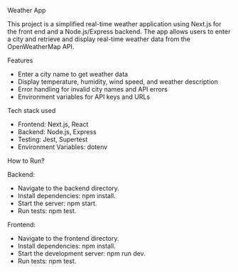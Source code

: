 Weather App

This project is a simplified real-time weather application using Next.js for the front end and a Node.js/Express backend. The app allows users to enter a city and retrieve and display real-time weather data from the OpenWeatherMap API.

Features

- Enter a city name to get weather data
- Display temperature, humidity, wind speed, and weather description
- Error handling for invalid city names and API errors
- Environment variables for API keys and URLs

Tech stack used

- Frontend: Next.js, React
- Backend: Node.js, Express
- Testing: Jest, Supertest
- Environment Variables: dotenv

How to Run?

Backend:

- Navigate to the backend directory.
- Install dependencies: npm install.
- Start the server: npm start.
- Run tests: npm test.

Frontend:

- Navigate to the frontend directory.
- Install dependencies: npm install.
- Start the development server: npm run dev.
- Run tests: npm test.

